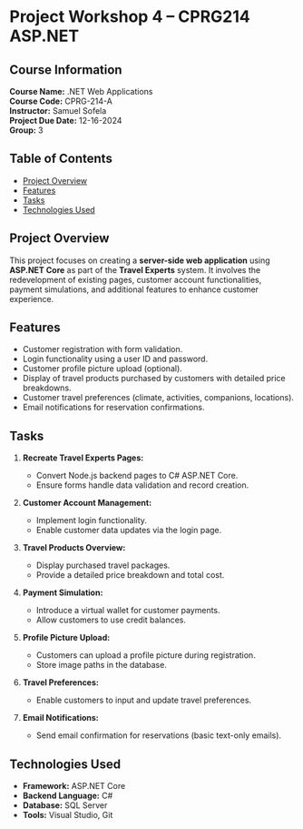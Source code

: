 # Project Workshop 4 – CPRG214 ASP.NET

## Course Information

**Course Name:** .NET Web Applications  
**Course Code:** CPRG-214-A  
**Instructor:** Samuel Sofela  
**Project Due Date:** 12-16-2024  
**Group:** 3

## Table of Contents
- [Project Overview](#project-overview)
- [Features](#features)
- [Tasks](#tasks)
- [Technologies Used](#technologies-used)

## Project Overview

This project focuses on creating a **server-side web application** using **ASP.NET Core** as part of the **Travel Experts** system. It involves the redevelopment of existing pages, customer account functionalities, payment simulations, and additional features to enhance customer experience.


## Features
- Customer registration with form validation.
- Login functionality using a user ID and password.
- Customer profile picture upload (optional).
- Display of travel products purchased by customers with detailed price breakdowns.
- Customer travel preferences (climate, activities, companions, locations).
- Email notifications for reservation confirmations.


## Tasks

1. **Recreate Travel Experts Pages:**
   - Convert Node.js backend pages to C# ASP.NET Core.
   - Ensure forms handle data validation and record creation.

2. **Customer Account Management:**
   - Implement login functionality.
   - Enable customer data updates via the login page.

3. **Travel Products Overview:**
   - Display purchased travel packages.
   - Provide a detailed price breakdown and total cost.

4. **Payment Simulation:**
   - Introduce a virtual wallet for customer payments.
   - Allow customers to use credit balances.

5. **Profile Picture Upload:**
   - Customers can upload a profile picture during registration.
   - Store image paths in the database.

6. **Travel Preferences:**
   - Enable customers to input and update travel preferences.

7. **Email Notifications:**
   - Send email confirmation for reservations (basic text-only emails).

## Technologies Used

- **Framework:** ASP.NET Core
- **Backend Language:** C#
- **Database:** SQL Server
- **Tools:** Visual Studio, Git
